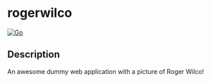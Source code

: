 # rogerwilco

[![Go](https://github.com/dotdc/rogerwilco/actions/workflows/go.yml/badge.svg?branch=master)](https://github.com/dotdc/rogerwilco/actions/workflows/go.yml)

## Description

An awesome dummy web application with a picture of Roger Wilco!
